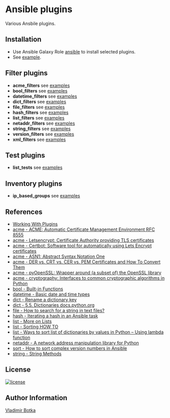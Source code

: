 # Ansible plugins

Various Ansbile plugins.


## Installation

- Use Ansible Galaxy Role [ansible](https://galaxy.ansible.com/vbotka/ansible) to install selected plugins.
- See [example](https://github.com/vbotka/ansible-ansible/blob/master/vars/main.yml).


## Filter plugins

- **acme_filters** see [examples](https://github.com/vbotka/ansible-plugins/blob/master/examples/acme_filters.yml)
- **bool_filters** see [examples](https://github.com/vbotka/ansible-plugins/blob/master/examples/bool_filters.yml)
- **datetime_filters** see [examples](https://github.com/vbotka/ansible-plugins/blob/master/examples/datetime_filters.yml)
- **dict_filters** see [examples](https://github.com/vbotka/ansible-plugins/blob/master/examples/dict_filters.yml)
- **file_filters** see [examples](https://github.com/vbotka/ansible-plugins/blob/master/examples/file_filters.yml)
- **hash_filters** see [examples](https://github.com/vbotka/ansible-plugins/blob/master/examples/hash_filters.yml)
- **list_filters** see [examples](https://github.com/vbotka/ansible-plugins/blob/master/examples/list_filters.yml)
- **netaddr_filters** see [examples](https://github.com/vbotka/ansible-plugins/blob/master/examples/netaddr_filters.yml)
- **string_filters** see [examples](https://github.com/vbotka/ansible-plugins/blob/master/examples/string_filters.yml)
- **version_filters** see [examples](https://github.com/vbotka/ansible-plugins/blob/master/examples/version_filters.yml)
- **xml_filters** see [examples](https://github.com/vbotka/ansible-plugins/blob/master/examples/xml_filters.yml)

## Test plugins

- **list_tests** see [examples](https://github.com/vbotka/ansible-plugins/blob/master/examples/list_tests.yml)

## Inventory plugins

- **ip_based_groups** see [examples](https://github.com/vbotka/ansible-plugins/blob/master/examples/inventory-ip_based_groups.sh)

## References

- [Working With Plugins](https://docs.ansible.com/ansible/latest/plugins/plugins.html#working-with-plugins)
- [acme - ACME: Automatic Certificate Management Environment RFC 8555](https://tools.ietf.org/html/rfc8555)
- [acme - Letsencrypt: Certificate Authority providing TLS certificates](https://letsencrypt.org/)
- [acme - Certbot: Software tool for automatically using Lets Encrypt certificates](https://certbot.eff.org/)
- [acme - ASN1: Abstract Syntax Notation One](https://www.oss.com/asn1/resources/standards-define-asn1.html)
- [acme - DER vs. CRT vs. CER vs. PEM Certificates and How To Convert Them](https://support.ssl.com/Knowledgebase/Article/View/19/0/der-vs-crt-vs-cer-vs-pem-certificates-and-how-to-convert-them)
- [acme - pyOpenSSL: Wrapper around (a subset of) the OpenSSL library](https://www.pyopenssl.org/en/stable/)
- [acme - cryptography: Interfaces to common cryptographic algorithms in Python](https://cryptography.io/en/latest/)
- [bool - Built-in Functions](https://docs.python.org/3/library/functions.html)
- [datetime - Basic date and time types](https://docs.python.org/3/library/datetime.html)
- [dict - Rename a dictionary key](https://stackoverflow.com/questions/16475384/rename-a-dictionary-key)
- [dict - 5.5. Dictionaries docs.python.org](https://docs.python.org/3/tutorial/datastructures.html#dictionaries)
- [file - How to search for a string in text files?](https://stackoverflow.com/questions/4940032/how-to-search-for-a-string-in-text-files)
- [hash - Iterating a hash in an Ansible task](https://coderwall.com/p/rxsmvw/iterating-a-hash-in-an-ansible-task)
- [list - More on Lists](https://docs.python.org/3/tutorial/datastructures.html#more-on-lists)
- [list - Sorting HOW TO](https://docs.python.org/3/howto/sorting.html#sortinghowto)
- [list - Ways to sort list of dictionaries by values in Python – Using lambda function](https://www.geeksforgeeks.org/ways-sort-list-dictionaries-values-python-using-lambda-function/)
- [netaddr - A network address manipulation library for Python](https://pypi.org/project/netaddr/)
- [sort - How to sort complex version numbers in Ansible](https://stackoverflow.com/questions/56063612/how-to-sort-complex-version-numbers-in-ansible/)
- [string - String Methods](https://docs.python.org/3/library/stdtypes.html#string-methods)


## License

[![license](https://img.shields.io/badge/license-BSD-red.svg)](https://www.freebsd.org/doc/en/articles/bsdl-gpl/article.html)


## Author Information

[Vladimir Botka](https://botka.link)
